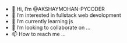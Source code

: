 - 👋 Hi, I’m @AKSHAYMOHAN-PYCODER
- 👀 I’m interested in fullstack web devolopment
- 🌱 I’m currently learning js
- 💞️ I’m looking to collaborate on ...
- 📫 How to reach me ...

<!---
AKSHAYMOHAN-PYCODER/AKSHAYMOHAN-PYCODER is a ✨ special ✨ repository because its `README.md` (this file) appears on your GitHub profile.
You can click the Preview link to take a look at your changes.
--->
